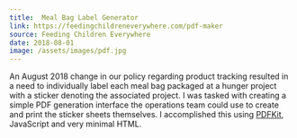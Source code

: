```yaml
---
title:  Meal Bag Label Generator
link: https://feedingchildreneverywhere.com/pdf-maker
source: Feeding Children Everywhere
date: 2018-08-01
image: /assets/images/pdf.jpg
---
```

An August 2018 change in our policy regarding product tracking resulted in a need to individually label each meal bag packaged at a hunger project with a sticker denoting the associated project. I was tasked with creating a simple PDF generation interface the operations team could use to create and print the sticker sheets themselves. I accomplished this using <a href="http://pdfkit.org/">PDFKit</a>, JavaScript and very minimal HTML.